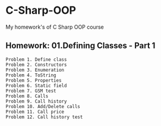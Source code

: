 # C-Sharp-OOP
My homework's of C Sharp OOP course

## Homework: 01.Defining Classes - Part 1</br>
    Problem 1. Define class
    Problem 2. Constructors
    Problem 3. Enumeration
    Problem 4. ToString
    Problem 5. Properties
    Problem 6. Static field
    Problem 7. GSM test
    Problem 8. Calls
    Problem 9. Call history
    Problem 10. Add/Delete calls
    Problem 11. Call price
    Problem 12. Call history test
 
